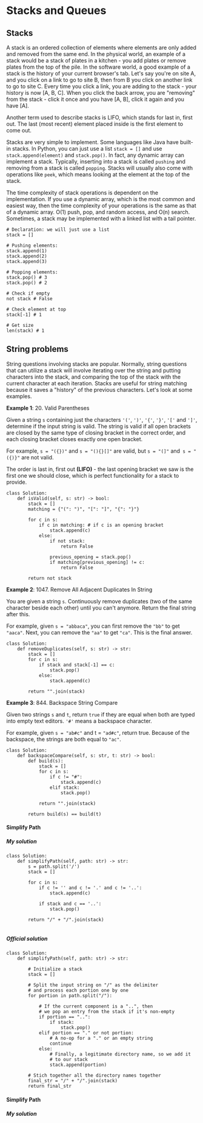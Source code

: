 # Stacks and Queues
## Stacks
A stack is an ordered collection of elements where elements are only added and removed from the same end. In the physical world, an example of a stack would be a stack of plates in a kitchen - you add plates or remove plates from the top of the pile. In the software world, a good example of a stack is the history of your current browser's tab. Let's say you're on site A, and you click on a link to go to site B, then from B you click on another link to go to site C. Every time you click a link, you are adding to the stack - your history is now [A, B, C]. When you click the back arrow, you are "removing" from the stack - click it once and you have [A, B], click it again and you have [A].

Another term used to describe stacks is LIFO, which stands for last in, first out. The last (most recent) element placed inside is the first element to come out.

Stacks are very simple to implement. Some languages like Java have built-in stacks. In Python, you can just use a list `stack = []` and use `stack.append(element)` and `stack.pop()`. In fact, any dynamic array can implement a stack. Typically, inserting into a stack is called `pushing` and removing from a stack is called `popping`. Stacks will usually also come with operations like `peek`, which means looking at the element at the top of the stack.

The time complexity of stack operations is dependent on the implementation. If you use a dynamic array, which is the most common and easiest way, then the time complexity of your operations is the same as that of a dynamic array. O(1) push, pop, and random access, and O(n) search. Sometimes, a stack may be implemented with a linked list with a tail pointer.

```
# Declaration: we will just use a list
stack = []

# Pushing elements:
stack.append(1)
stack.append(2)
stack.append(3)

# Popping elements:
stack.pop() # 3
stack.pop() # 2

# Check if empty
not stack # False

# Check element at top
stack[-1] # 1

# Get size
len(stack) # 1
```

## String problems
String questions involving stacks are popular. Normally, string questions that can utilize a stack will involve iterating over the string and putting characters into the stack, and comparing the top of the stack with the current character at each iteration. Stacks are useful for string matching because it saves a "history" of the previous characters. Let's look at some examples.

**Example 1**: 20. Valid Parentheses

Given a string `s` containing just the characters `'('`, `')'`, `'{'`, `'}'`, `'['` and `']'`, determine if the input string is valid. The string is valid if all open brackets are closed by the same type of closing bracket in the correct order, and each closing bracket closes exactly one open bracket.

For example, `s = "({})"` and `s = "(){}[]"` are valid, but `s = "(]"` and` s = "({)}"` are not valid.

The order is last in, first out **(LIFO)** - the last opening bracket we saw is the first one we should close, which is perfect functionality for a stack to provide.

```
class Solution:
    def isValid(self, s: str) -> bool:
        stack = []
        matching = {"(": ")", "[": "]", "{": "}"}
        
        for c in s:
            if c in matching: # if c is an opening bracket
                stack.append(c)
            else:
                if not stack:
                    return False
                
                previous_opening = stack.pop()
                if matching[previous_opening] != c:
                    return False
 
        return not stack
```

**Example 2**: 1047. Remove All Adjacent Duplicates In String

You are given a string `s`. Continuously remove duplicates (two of the same character beside each other) until you can't anymore. Return the final string after this.

For example, given `s = "abbaca"`, you can first remove the `"bb"` to get `"aaca"`. Next, you can remove the `"aa"` to get `"ca"`. This is the final answer.

```
class Solution:
    def removeDuplicates(self, s: str) -> str:
        stack = []
        for c in s:
            if stack and stack[-1] == c:
                stack.pop()
            else:
                stack.append(c)
        
        return "".join(stack)
```

**Example 3**: 844. Backspace String Compare

Given two strings `s` and `t`, return `true` if they are equal when both are typed into empty text editors. `'#'` means a backspace character.

For example, given `s = "ab#c"` and t = `"ad#c"`, return true. Because of the backspace, the strings are both equal to `"ac"`.

```
class Solution:
    def backspaceCompare(self, s: str, t: str) -> bool:
        def build(s):
            stack = []
            for c in s:
                if c != "#":
                    stack.append(c)
                elif stack:
                    stack.pop()

            return "".join(stack)

        return build(s) == build(t)
```

#### Simplify Path
##### My solution
```
class Solution:
    def simplifyPath(self, path: str) -> str:
        s = path.split('/')
        stack = []

        for c in s:
            if c != '' and c != '.' and c != '..':
                stack.append(c)
                
            if stack and c == '..':
                stack.pop()
        
        return "/" + "/".join(stack)
        
```

##### Official solution
```
class Solution:
    def simplifyPath(self, path: str) -> str:

        # Initialize a stack
        stack = []

        # Split the input string on "/" as the delimiter
        # and process each portion one by one
        for portion in path.split("/"):

            # If the current component is a "..", then
            # we pop an entry from the stack if it's non-empty
            if portion == "..":
                if stack:
                    stack.pop()
            elif portion == "." or not portion:
                # A no-op for a "." or an empty string
                continue
            else:
                # Finally, a legitimate directory name, so we add it
                # to our stack
                stack.append(portion)

        # Stich together all the directory names together
        final_str = "/" + "/".join(stack)
        return final_str
```

#### Simplify Path
##### My solution